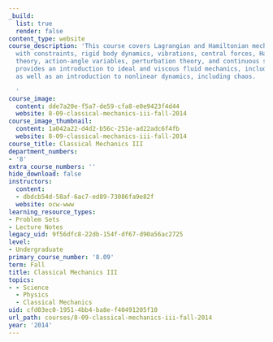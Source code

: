 ```yaml
---
_build:
  list: true
  render: false
content_type: website
course_description: 'This course covers Lagrangian and Hamiltonian mechanics, systems
  with constraints, rigid body dynamics, vibrations, central forces, Hamilton-Jacobi
  theory, action-angle variables, perturbation theory, and continuous systems. It
  provides an introduction to ideal and viscous fluid mechanics, including turbulence,
  as well as an introduction to nonlinear dynamics, including chaos.

  '
course_image:
  content: dde7a20e-f5a7-de59-cfa8-e0e9423f4d44
  website: 8-09-classical-mechanics-iii-fall-2014
course_image_thumbnail:
  content: 1a042a22-d4d2-b56c-251e-ad22adc6f4fb
  website: 8-09-classical-mechanics-iii-fall-2014
course_title: Classical Mechanics III
department_numbers:
- '8'
extra_course_numbers: ''
hide_download: false
instructors:
  content:
  - dbdcb54d-58af-6ac7-ed89-73086fa9e82f
  website: ocw-www
learning_resource_types:
- Problem Sets
- Lecture Notes
legacy_uid: 9f56dfc8-22db-154f-df67-d90a56ac2725
level:
- Undergraduate
primary_course_number: '8.09'
term: Fall
title: Classical Mechanics III
topics:
- - Science
  - Physics
  - Classical Mechanics
uid: cfd03ec0-1951-4bb4-ba8e-f40491205f10
url_path: courses/8-09-classical-mechanics-iii-fall-2014
year: '2014'
---
```

